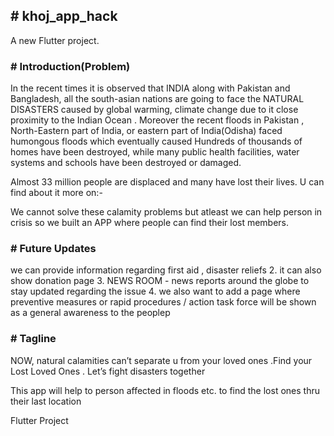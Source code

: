 <h2># khoj_app_hack</h2>

<p>A new Flutter project.</p>

<h3><b># Introduction(Problem)</b></h3>

<p>In the recent times it is observed that INDIA along with Pakistan and Bangladesh, all the south-asian nations are going to face the NATURAL DISASTERS caused by  global warming, climate change due to it close proximity to the Indian Ocean . Moreover the recent floods in Pakistan , North-Eastern part of India, or eastern part of India(Odisha) faced humongous floods which eventually caused Hundreds of thousands of homes have been destroyed, while many public health facilities, water systems and schools have been destroyed or damaged. 

Almost 33 million people are displaced and many have lost their lives. U can find about it more on:-  

We cannot solve these calamity problems but atleast we can help person in crisis so we built an APP where people can find their lost members.</p>


<h3><b># Future Updates</b></h3>

<p> we can provide information regarding first aid , disaster reliefs
2. it can also show donation page 
3. NEWS ROOM - news reports around the globe to stay updated regarding the issue 
4. we also want to add a page where preventive measures or rapid procedures / action task force will be shown as a general awareness to the peoplep</p>


<h3><b># Tagline</b></h3>

<p> NOW, natural calamities can’t separate u from your loved ones .Find your Lost Loved Ones . Let’s fight disasters together

 This app will help to person affected in floods etc.  to find the lost ones thru their last location
</p>


Flutter Project